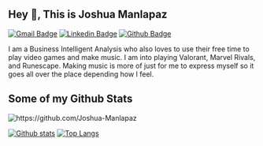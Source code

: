 ## Hey 👋, This is Joshua Manlapaz
[![Gmail Badge](https://img.shields.io/badge/-manlapazjoshua22@gmail.com-c14438?style=flat&logo=Gmail&logoColor=white&link=mailto:manlapazjoshua22@gmail.com)](mailto:manlapazjoshua22@gmail.com) 
[![Linkedin Badge](https://img.shields.io/badge/-https://www.linkedin.com/in/joshua-manlapaz/-0072b1?style=flat&logo=Linkedin&logoColor=white&link=https://www.linkedin.com/in/https://www.linkedin.com/in/joshua-manlapaz//)](https://www.linkedin.com/in/https://www.linkedin.com/in/joshua-manlapaz//) [![Github Badge](https://img.shields.io/badge/-https://github.com/Joshua-Manlapaz-grey?style=flat&logo=github&logoColor=white&link=https://github.com/https://github.com/Joshua-Manlapaz/)](https://www.github.com/https://github.com/Joshua-Manlapaz/) <p align='left'>I am a Business Intelligent Analysis who also loves to use their free time to play video games and make music. I am into playing Valorant, Marvel Rivals, and Runescape. Making music is more of just for me to express myself so it goes all over the place depending how I feel. </p>
## Some of my Github Stats
<p align=left> <img src=https://komarev.com/ghpvc/?username=https://github.com/Joshua-Manlapaz alt=https://github.com/Joshua-Manlapaz /> </p>

[![Github stats](https://github-readme-stats.vercel.app/api?username=https://github.com/Joshua-Manlapaz&show_icons=true&include_all_commits=true)](https://github.com/https://github.com/Joshua-Manlapaz/github-readme-stats)
[![Top Langs](https://github-readme-stats.vercel.app/api/top-langs/?username=https://github.com/Joshua-Manlapaz&layout=compact)](https://github.com/https://github.com/Joshua-Manlapaz/github-readme-stats)
